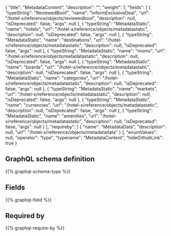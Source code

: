 {
  "title": "MetadataContent",
  "description": "",
  "weight": 1,
  "fields": [
    {
      "typeString": "ReviewedBool!",
      "name": "informExclusiveDeal",
      "url": "/hotel-x/reference/objects/reviewedbool",
      "description": null,
      "isDeprecated": false,
      "args": null
    },
    {
      "typeString": "MetadataStatic",
      "name": "hotels",
      "url": "/hotel-x/reference/objects/metadatastatic",
      "description": null,
      "isDeprecated": false,
      "args": null
    },
    {
      "typeString": "MetadataStatic",
      "name": "destinations",
      "url": "/hotel-x/reference/objects/metadatastatic",
      "description": null,
      "isDeprecated": false,
      "args": null
    },
    {
      "typeString": "MetadataStatic",
      "name": "rooms",
      "url": "/hotel-x/reference/objects/metadatastatic",
      "description": null,
      "isDeprecated": false,
      "args": null
    },
    {
      "typeString": "MetadataStatic",
      "name": "boards",
      "url": "/hotel-x/reference/objects/metadatastatic",
      "description": null,
      "isDeprecated": false,
      "args": null
    },
    {
      "typeString": "MetadataStatic",
      "name": "categories",
      "url": "/hotel-x/reference/objects/metadatastatic",
      "description": null,
      "isDeprecated": false,
      "args": null
    },
    {
      "typeString": "MetadataStatic",
      "name": "markets",
      "url": "/hotel-x/reference/objects/metadatastatic",
      "description": null,
      "isDeprecated": false,
      "args": null
    },
    {
      "typeString": "MetadataStatic",
      "name": "currencies",
      "url": "/hotel-x/reference/objects/metadatastatic",
      "description": null,
      "isDeprecated": false,
      "args": null
    },
    {
      "typeString": "MetadataStatic",
      "name": "amenities",
      "url": "/hotel-x/reference/objects/metadatastatic",
      "description": null,
      "isDeprecated": false,
      "args": null
    }
  ],
  "requireby": [
    {
      "name": "MetadataData",
      "description": null,
      "url": "/hotel-x/reference/objects/metadatadata"
    }
  ],
  "enumValues": null,
  "operator": "type",
  "typename": "MetadataContent",
  "hideGithubLink": true
}
## GraphQL schema definition

{{% graphql-schema-type %}}

## Fields

{{% graphql-field %}}

## Required by

{{% graphql-require-by %}}
